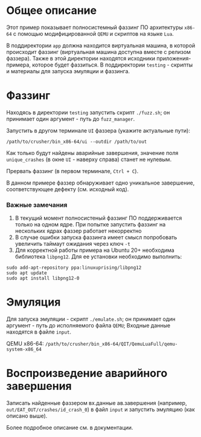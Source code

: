 # Общее описание

Этот пример показывает полносистемный фаззинг ПО архитектуры `x86-64` с помощью модифицированной `QEMU` и скриптов на языке `Lua`.

В поддиректории `app` должна находится виртуальная машина, в которой происходит фаззинг (виртуальная машина доступна вместе с релизом фаззера). Также в этой директории находятся исходники приложения-примера, которое будет фаззиться.
В поддиректории `testing` - скрипты и материалы для запуска эмуляции и фаззинга.

# Фаззинг

Находясь в директории `testing` запустить скрипт `./fuzz.sh`; он принимает один аргумент - путь до `fuzz_manager`.

Запустить в другом терминале `UI` фаззера (укажите актуальные пути):
```shell
/path/to/crusher/bin_x86-64/ui --outdir /path/to/out
```

Как только будут найдены аварийные завершения, значение поля `unique_crashes` (в окне `UI` - наверху справа) станет не нулевым.

Прервать фаззинг (в первом терминале, `Ctrl + C`).

В данном примере фаззер обнаруживает одно уникальное завершение, соответствующее дефекту (см. исходный код).

### Важные замечания
1. В текущий момент полносистеный фаззинг ПО поддерживается только на одном ядре. При попытке запустить фаззинг на нескольких ядрах фаззер работает некорректно
2. В случае ошибки запуска фаззинга имеет смысл попробовать увеличить таймаут ожидания через ключ `-t`
3. Для корректной работы примера на Ubuntu 20+ необходима библиотека `libpng12`. Для ее установки необходимо выполнить:
```shell
sudo add-apt-repository ppa:linuxuprising/libpng12
sudo apt update
sudo apt install libpng12-0
```

# Эмуляция

Для запуска эмуляции - скрипт `./emulate.sh`; он принимает один аргумент - путь до исполняемого файла `QEMU`;
Входные данные находятся в файле `input`.

QEMU x86-64: `/path/to/crusher/bin_x86-64/QIT/QemuLuaFull/qemu-system-x86_64`

# Воспроизведение аварийного завершения

Записать найденные фаззером вх.данные ав.завершения (например, `out/EAT_OUT/crashes/id_crash_0`)
в файл `input` и запустить эмуляцию (как описано выше).

Более подробное описание см. в документации.
